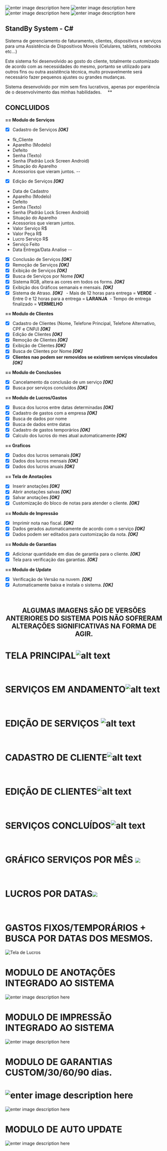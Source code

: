 

![enter image description here](https://img.shields.io/badge/Maintained-yes-green.svg)
![enter image description here](https://aleen42.github.io/badges/src/photoshop.svg)
![enter image description here](https://img.shields.io/badge/Microsoft_SQL_Server-CC2927?style=for-the-badge&logo=microsoft-sql-server&logoColor=white)
![enter image description here](https://img.shields.io/badge/C%23-239120?style=for-the-badge&logo=c-sharp&logoColor=white)
<h2>StandBy System - C#</h2>

Sistema de gerenciamento de faturamento, clientes, dispositivos e serviços para uma Assistência de Dispositivos Moveis 
(Celulares, tablets, notebooks etc...)

Este sistema foi desenvolvido ao gosto do cliente, totalmente customizado de acordo com as necessidades do mesmo, portanto se utilizado para outros fins ou outra assistência técnica, muito provavelmente será necessário fazer pequenos ajustes ou grandes mudanças.

Sistema desenvolvido por mim sem fins lucrativos, apenas por experiência de o desenvolvimento das minhas habilidades.
&nbsp;
&nbsp;
**
## CONCLUIDOS
<b>== Modulo de Serviços </b>

- [x] Cadastro de Serviços *****[OK]*****
- fk_Cliente
- Aparelho (Modelo)
- Defeito
- Senha (Texto)
- Senha (Padrão Lock Screen Android)
- Situação do Aparelho
- Acessorios que vieram juntos.
--
- [x] Edição de Serviços ***[OK]***
- Data de Cadastro
- Aparelho (Modelo)
- Defeito
- Senha (Texto)
- Senha (Padrão Lock Screen Android)
- Situação do Aparelho
- Acessorios que vieram juntos.
- Valor Serviço R$
- Valor Peça R$
- Lucro Serviço R$
- Serviço Feito
- Data Entrega/Data Analise
--
- [x] Conclusão de Serviços ***[OK]***
- [x] Remoção de Serviços ***[OK]***
- [x] Exibição de Serviços ***[OK]***
- [x] Busca de Serviços por Nome ***[OK]***
- [x] Sistema RGB, altera as cores em todos os forms. ***[OK]***
- [x] Exibição dos Gráficos semanais e mensais. ***[OK]***
- [x] Sistema de Atraso. ***[OK]*** &nbsp;
		- Mais de 12 horas para entrega = **VERDE**&nbsp;
		- Entre 0 e 12 horas para a entrega = **LARANJA**&nbsp;
		- Tempo de entrega finalizado = **VERMELHO**

<b>== Modulo de Clientes</b>
- [x] Cadastro de Clientes (Nome, Telefone Principal, Telefone Alternativo, CPF e CNPJ) ***[OK]***
- [x] Edição de Clientes ***[OK]***
- [x] Remoção de Clientes ***[OK]***
- [x] Exibição de Clientes ***[OK]***
- [x] Busca de Clientes por Nome ***[OK]***
- [x] **Clientes nao podem ser removidos se existirem serviços vinculados** ***[OK]***

<b>== Modulo de Conclusões</b>
- [x] Cancelamento da conclusão de um serviço ***[OK]***
- [x] Busca por serviços concluídos ***[OK]***

<b>== Modulo de Lucros/Gastos</b>
- [x] Busca dos lucros entre datas determinadas ***[OK]***
- [x] Cadastro de gastos com a empresa ***[OK]***
- [x] Busca de dados por nome
- [x] Busca de dados entre datas
- [x] Cadastro de gastos temporários ***[OK]***
- [x] Calculo dos lucros do mes atual automaticamente ***[OK]***

<b>== Graficos</b>
- [x] Dados dos lucros semanais ***[OK]***
- [x] Dados dos lucros mensais ***[OK]***
- [x] Dados dos lucros anuais ***[OK]***

<b>== Tela de Anotações</b>
- [x] Inserir anotações ***[OK]***
- [x] Abrir anotações salvas ***[OK]***
- [x] Salvar anotações ***[OK]***
- [x] Customização do bloco de notas para atender o cliente. ***[OK]***

<b>== Modulo de Impressão</b>
- [x] Imprimir nota nao fiscal. ***[OK]***
- [x] Dados gerados automaticamente de acordo com o serviço ***[OK]***
- [x] Dados podem ser editados para customização da nota. ***[OK]***

<b>== Modulo de Garantias</b>
- [x] Adicionar quantidade em dias de garantia para o cliente. ***[OK]***
- [x] Tela para verificação das garantias. ***[OK]***

<b>== Modulo de Update</b>
- [x] Verificação de Versão na nuvem. ***[OK]***
- [x] Automaticamente baixa e instala o sistema. ***[OK]***

&nbsp;

<center>

## ALGUMAS IMAGENS SÃO DE VERSÕES ANTERIORES DO SISTEMA POIS NÃO SOFRERAM ALTERAÇÕES SIGNIFICATIVAS NA FORMA DE AGIR. 

</center>

# **TELA PRINCIPAL**![alt text](https://i.imgur.com/AddK8aa.png)
&nbsp;
&nbsp;
# SERVIÇOS EM ANDAMENTO![alt text](https://i.imgur.com/9goum0w.png)
&nbsp;
&nbsp;
# EDIÇÃO DE SERVIÇOS ![alt text](https://i.imgur.com/c98xztQ.png)
&nbsp;
&nbsp;
# CADASTRO DE CLIENTE![alt text](https://i.imgur.com/NYYGh4O.png)
&nbsp;
&nbsp;
# EDIÇÃO DE CLIENTES![alt text](https://i.imgur.com/xBluBRJ.png)
&nbsp;
&nbsp;
# SERVIÇOS CONCLUÍDOS![alt text](https://i.imgur.com/jsVylBD.png)
&nbsp;
&nbsp;
# GRÁFICO SERVIÇOS POR MÊS ![](https://i.imgur.com/X6qoSjI.png)  
&nbsp;
&nbsp;
# LUCROS POR DATAS![](https://i.imgur.com/xrw8pcY.gif)
&nbsp;
&nbsp;


# GASTOS FIXOS/TEMPORÁRIOS + BUSCA POR DATAS DOS MESMOS.
![Tela de Lucros](https://i.imgur.com/wALTQem.gif)
&nbsp;
&nbsp;


# MODULO DE ANOTAÇÕES INTEGRADO AO SISTEMA 
![enter image description here](https://i.imgur.com/8GrEuzw.gif)
&nbsp;
&nbsp;


# MODULO DE IMPRESSÃO INTEGRADO AO SISTEMA 
![enter image description here](https://i.imgur.com/XyqGfLo.gif)
&nbsp;
&nbsp;


# MODULO DE GARANTIAS CUSTOM/30/60/90 dias.
![enter image description here](https://i.imgur.com/H3EaqIm.gif)
=======
![enter image description here](https://i.imgur.com/H3EaqIm.gif)
&nbsp;
&nbsp;


# MODULO DE AUTO UPDATE
![enter image description here](https://i.imgur.com/M0oBOTQ.png)
